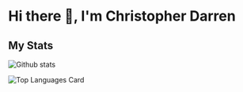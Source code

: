 # Hi there 👋, I'm Christopher Darren

<!--
**darrenxx3/darrenxx3** is a ✨ _special_ ✨ repository because its `README.md` (this file) appears on your GitHub profile.

Here are some ideas to get you started:

- 🔭 I’m currently working on ...
- 🌱 I’m currently learning ...
- 👯 I’m looking to collaborate on ...
- 🤔 I’m looking for help with ...
- 💬 Ask me about ...
- 📫 How to reach me: ...
- 😄 Pronouns: ...
- ⚡ Fun fact: ...
-->
##  My Stats
![Github stats](https://github-readme-stats.vercel.app/api?username=darrenxx3&theme=tokyonight&show_icons=true&count_private=true)

![Top Languages Card](https://github-readme-stats.vercel.app/api/top-langs/?username=darrenxx3&layout=compact&theme=tokyonight)
